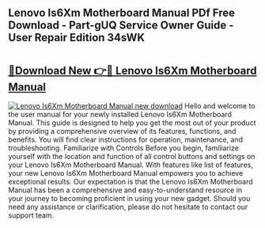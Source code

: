 ## Lenovo Is6Xm Motherboard Manual PDf Free Download - Part-gUQ Service Owner Guide - User Repair Edition 34sWK

# <h2><a href="http://cf23468.oget.top/?id=Lenovo+Is6Xm+Motherboard+Manual">🔗Download New 👉🔴 Lenovo Is6Xm Motherboard Manual</a></h2>

[![Lenovo Is6Xm Motherboard Manual new download](https://i.imgur.com/5g1atiW.png)](http://cf23468.oget.top/?id=Lenovo+Is6Xm+Motherboard+Manual)
Hello and welcome to the user manual for your newly installed Lenovo Is6Xm Motherboard Manual. This guide is designed to help you get the most out of your product by providing a comprehensive overview of its features, functions, and benefits. You will find clear instructions for operation, maintenance, and troubleshooting. Familiarize with Controls Before you begin, familiarize yourself with the location and function of all control buttons and settings on your Lenovo Is6Xm Motherboard Manual. With features like list of features, your new Lenovo Is6Xm Motherboard Manual empowers you to achieve exceptional results. Our expectation is that the Lenovo Is6Xm Motherboard Manual has been a comprehensive and easy-to-understand resource in your journey to becoming proficient in using your new gadget. Should you need any assistance or clarification, please do not hesitate to contact our support team.
